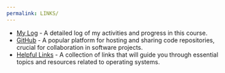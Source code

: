 ```yaml
---
permalink: LINKS/
---
```


- [My Log](TXT/mylog.txt) - A detailed log of my activities and progress in this course.
- [GitHub](https://github.com) - A popular platform for hosting and sharing code repositories, crucial for collaboration in software projects.
- [Helpful Links](LINKS/) - A collection of links that will guide you through essential topics and resources related to operating systems.
